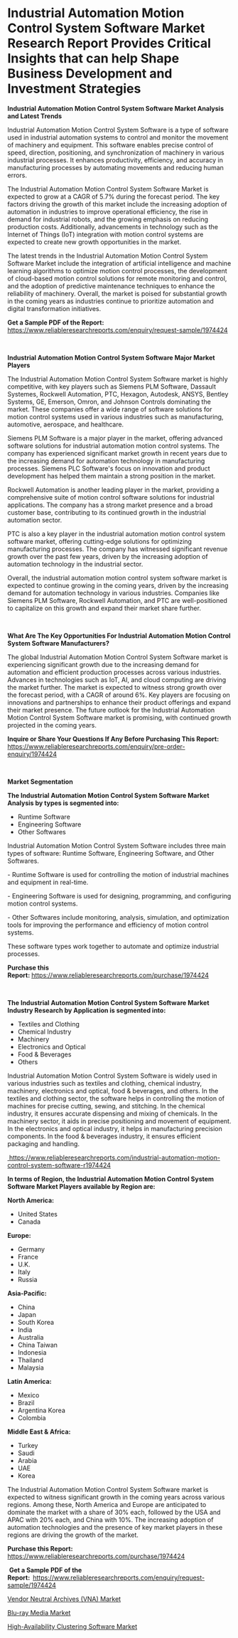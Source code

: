 <p><h1>Industrial Automation Motion Control System Software Market Research Report Provides Critical Insights that can help Shape Business Development and Investment Strategies</h1></p><p><strong>Industrial Automation Motion Control System Software Market Analysis and Latest Trends</strong></p>
<p><p>Industrial Automation Motion Control System Software is a type of software used in industrial automation systems to control and monitor the movement of machinery and equipment. This software enables precise control of speed, direction, positioning, and synchronization of machinery in various industrial processes. It enhances productivity, efficiency, and accuracy in manufacturing processes by automating movements and reducing human errors.</p><p>The Industrial Automation Motion Control System Software Market is expected to grow at a CAGR of 5.7% during the forecast period. The key factors driving the growth of this market include the increasing adoption of automation in industries to improve operational efficiency, the rise in demand for industrial robots, and the growing emphasis on reducing production costs. Additionally, advancements in technology such as the Internet of Things (IoT) integration with motion control systems are expected to create new growth opportunities in the market.</p><p>The latest trends in the Industrial Automation Motion Control System Software Market include the integration of artificial intelligence and machine learning algorithms to optimize motion control processes, the development of cloud-based motion control solutions for remote monitoring and control, and the adoption of predictive maintenance techniques to enhance the reliability of machinery. Overall, the market is poised for substantial growth in the coming years as industries continue to prioritize automation and digital transformation initiatives.</p></p>
<p><strong>Get a Sample PDF of the Report:&nbsp;</strong> <a href="https://www.reliableresearchreports.com/enquiry/request-sample/1974424">https://www.reliableresearchreports.com/enquiry/request-sample/1974424</a></p>
<p>&nbsp;</p>
<p><strong>Industrial Automation Motion Control System Software Major Market Players</strong></p>
<p><p>The Industrial Automation Motion Control System Software market is highly competitive, with key players such as Siemens PLM Software, Dassault Systemes, Rockwell Automation, PTC, Hexagon, Autodesk, ANSYS, Bentley Systems, GE, Emerson, Omron, and Johnson Controls dominating the market. These companies offer a wide range of software solutions for motion control systems used in various industries such as manufacturing, automotive, aerospace, and healthcare.</p><p>Siemens PLM Software is a major player in the market, offering advanced software solutions for industrial automation motion control systems. The company has experienced significant market growth in recent years due to the increasing demand for automation technology in manufacturing processes. Siemens PLC Software's focus on innovation and product development has helped them maintain a strong position in the market.</p><p>Rockwell Automation is another leading player in the market, providing a comprehensive suite of motion control software solutions for industrial applications. The company has a strong market presence and a broad customer base, contributing to its continued growth in the industrial automation sector.</p><p>PTC is also a key player in the industrial automation motion control system software market, offering cutting-edge solutions for optimizing manufacturing processes. The company has witnessed significant revenue growth over the past few years, driven by the increasing adoption of automation technology in the industrial sector.</p><p>Overall, the industrial automation motion control system software market is expected to continue growing in the coming years, driven by the increasing demand for automation technology in various industries. Companies like Siemens PLM Software, Rockwell Automation, and PTC are well-positioned to capitalize on this growth and expand their market share further.</p></p>
<p>&nbsp;</p>
<p><strong>What Are The Key Opportunities For Industrial Automation Motion Control System Software Manufacturers?</strong></p>
<p><p>The global Industrial Automation Motion Control System Software market is experiencing significant growth due to the increasing demand for automation and efficient production processes across various industries. Advances in technologies such as IoT, AI, and cloud computing are driving the market further. The market is expected to witness strong growth over the forecast period, with a CAGR of around 6%. Key players are focusing on innovations and partnerships to enhance their product offerings and expand their market presence. The future outlook for the Industrial Automation Motion Control System Software market is promising, with continued growth projected in the coming years.</p></p>
<p><strong>Inquire or Share Your Questions If Any Before Purchasing This Report:</strong> <a href="https://www.reliableresearchreports.com/enquiry/pre-order-enquiry/1974424">https://www.reliableresearchreports.com/enquiry/pre-order-enquiry/1974424</a></p>
<p>&nbsp;</p>
<p><strong>Market Segmentation</strong></p>
<p><strong>The Industrial Automation Motion Control System Software Market Analysis by types is segmented into:</strong></p>
<p><ul><li>Runtime Software</li><li>Engineering Software</li><li>Other Softwares</li></ul></p>
<p><p>Industrial Automation Motion Control System Software includes three main types of software: Runtime Software, Engineering Software, and Other Softwares. </p><p>- Runtime Software is used for controlling the motion of industrial machines and equipment in real-time.</p><p>- Engineering Software is used for designing, programming, and configuring motion control systems.</p><p>- Other Softwares include monitoring, analysis, simulation, and optimization tools for improving the performance and efficiency of motion control systems. </p><p>These software types work together to automate and optimize industrial processes.</p></p>
<p><strong>Purchase this Report:&nbsp;</strong><a href="https://www.reliableresearchreports.com/purchase/1974424">https://www.reliableresearchreports.com/purchase/1974424</a></p>
<p>&nbsp;</p>
<p><strong>The Industrial Automation Motion Control System Software Market Industry Research by Application is segmented into:</strong></p>
<p><ul><li>Textiles and Clothing</li><li>Chemical Industry</li><li>Machinery</li><li>Electronics and Optical</li><li>Food & Beverages</li><li>Others</li></ul></p>
<p><p>Industrial Automation Motion Control System Software is widely used in various industries such as textiles and clothing, chemical industry, machinery, electronics and optical, food & beverages, and others. In the textiles and clothing sector, the software helps in controlling the motion of machines for precise cutting, sewing, and stitching. In the chemical industry, it ensures accurate dispensing and mixing of chemicals. In the machinery sector, it aids in precise positioning and movement of equipment. In the electronics and optical industry, it helps in manufacturing precision components. In the food & beverages industry, it ensures efficient packaging and handling.</p></p>
<p><a href="https://www.reliableresearchreports.com/industrial-automation-motion-control-system-software-r1974424">&nbsp;https://www.reliableresearchreports.com/industrial-automation-motion-control-system-software-r1974424</a></p>
<p><strong>In terms of Region, the Industrial Automation Motion Control System Software Market Players available by Region are:</strong></p>
<p>
    <p> <strong> North America: </strong>
        <ul>
            <li>United States</li>
            <li>Canada</li>
        </ul>
        </p> 
    <p> <strong> Europe: </strong>
        <ul>
            <li>Germany</li>
            <li>France</li>
            <li>U.K.</li>
            <li>Italy</li>
            <li>Russia</li>
        </ul>
        </p> 
    <p> <strong> Asia-Pacific: </strong>
        <ul>
            <li>China</li>
            <li>Japan</li>
            <li>South Korea</li>
            <li>India</li>
            <li>Australia</li>
            <li>China Taiwan</li>
            <li>Indonesia</li>
            <li>Thailand</li>
            <li>Malaysia</li>
        </ul>
        </p> 
    <p> <strong> Latin America: </strong>
        <ul>
            <li>Mexico</li>
            <li>Brazil</li>
            <li>Argentina Korea</li>
            <li>Colombia</li>
        </ul>
        </p> 
    <p> <strong> Middle East & Africa: </strong>
        <ul>
            <li>Turkey</li>
            <li>Saudi</li>
            <li>Arabia</li>
            <li>UAE</li>
            <li>Korea</li>
        </ul>
    </p>
    </p>
<p><p>The Industrial Automation Motion Control System Software market is expected to witness significant growth in the coming years across various regions. Among these, North America and Europe are anticipated to dominate the market with a share of 30% each, followed by the USA and APAC with 20% each, and China with 10%. The increasing adoption of automation technologies and the presence of key market players in these regions are driving the growth of the market.</p></p>
<p><strong>Purchase this Report: </strong><a href="https://www.reliableresearchreports.com/purchase/1974424">https://www.reliableresearchreports.com/purchase/1974424</a></p>
<p>&nbsp;<strong>Get a Sample PDF of the Report:&nbsp;&nbsp;</strong><a href="https://www.reliableresearchreports.com/enquiry/request-sample/1974424">https://www.reliableresearchreports.com/enquiry/request-sample/1974424</a></p>
<p><strong></strong></p>
<p><p><a href="https://github.com/anggakarna133/Market-Research-Report-List-1/blob/main/vendor-neutral-archives-vna-market.md">Vendor Neutral Archives (VNA) Market</a></p><p><a href="https://github.com/ochgvvcj16/Market-Research-Report-List-1/blob/main/blu-ray-media-market.md">Blu-ray Media Market</a></p><p><a href="https://github.com/JosephMorgnlvXXff/Market-Research-Report-List-1/blob/main/high-availability-clustering-software-market.md">High-Availability Clustering Software Market</a></p></p>